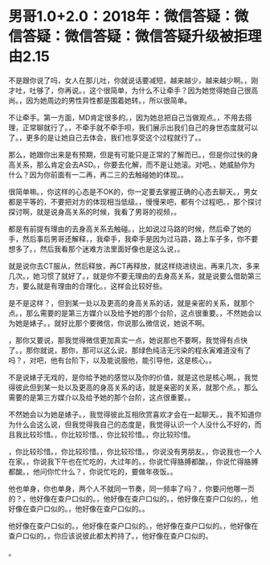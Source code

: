 # 男哥1.0+2.0：2018年：微信答疑：微信答疑：微信答疑：微信答疑升级被拒理由2.15

不是跟你说了吗，女人在那儿吐，你就说话要减短，越来越少，越来越少啊。，刚才吐，吐够了，你再说。，这个很简单，为什么不让牵手？因为她觉得她自己很高尚。，因为她周边的男性异性都是围着她转。，所以很简单。

不让牵手。第一方面，MD肯定很多的。，因为她总把自己当做观点。，不用去搭理，正常聊就行了。，不牵手就不牵手呗，我们展示出我们自己的身世态度就可以了。，更多的是让她自己去体会，我们也享受这个过程就行了。。

那么，她跟你出来是有预期，但是有可能只是正常的了解而已。，但是你过快的身高关系，那么肯定会去ASD。，你要去化解，而不是让她滚。对吧。，她威胁你为什么？因为你前面有一二再，再二三的去触碰她的体现。。

很简单嘛。，你这样的心态是不OK的，你一定要去掌握正确的心态去聊天。，男女都是平等的，不要把对方的体现相当低级。，慢慢来吧，都有个过程吧。，那个探讨探讨啊，就是说身高关系的时候，我看了男哥的视频，。

都是有前提有理由的去身高关系去触碰。，比如说过马路的时候，然后牵了她的手，然后事后男哥还解释，，我牵手，我牵手是因为过马路，路上车子多，你不要想多了。，然后我看那个迷难方法里面好像也是这么说，。

就是说你去CT服从，然后释放，再CT再释放，就这样绕进绕出，再来几次，多来几次。，她习惯了就好了。，就是你不要无理由的去身高关系，就是说要么借助第三方，要么就是有理由的合理化。，这样会比较好些。

是不是这样？，但到某一处以及更高的身高关系的话，就是亲密的关系，就那个点。，那么需要的是第三方媒介以及给予她的那个台阶，这点很重要。，不然她会以为她是婊子。，就好比那个要微信，你说那么微信说，她说不啊。

，那你又要说，那我觉得微信更加真实一点，她说那也不要啊，我觉得有点快了。，那你就说，那你，那可以这么说，那绿色纯洁无污染的程永寅难道没有了吗？，对吧，他有台阶下，以及能说服他，能引导他，这是核心。。

不是说婊子无戏的，是你给予她的感觉以及你的价值，就是这也是核心啊。，我觉得彼此但到某一处以及更高的身高关系的话，就是亲密的关系，就那个点。，那么需要的是第三方媒介以及给予她的那个台阶，这点很重要。。

不然她会以为她是婊子。，我觉得彼此互相欣赏喜欢才会在一起聊天。，我不知道你为什么会这么说，但我觉得我自己的态度是，我觉得认识一个人没什么不好的，而且我比较珍惜。，你比较珍惜。，你比较珍惜。，你比较珍惜。

，你比较珍惜。，你比较珍惜。，你比较珍惜。，你说没有男朋友。，你说我也一个人在家。，你说我下午也在忙吃的，大过年的。，你说忙得胳膊都酸。，你说忙得胳膊都酸。，他问你忙什么？，你说忙吃的，要做年夜饭。。

他也单身，你也单身，两个人不就同一节奏，同一频率了吗？，你要问他哪一页的？，他好像在查户口似的。，他好像在查户口似的。，他好像在查户口似的。，他好像在查户口似的。，他好像在查户口似的。。

他好像在查户口似的。，他好像在查户口似的。，他好像在查户口似的。，他好像在查户口似的。，你应该说彼此都太矜持了。，他好像在查户口似的。

。